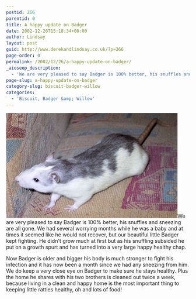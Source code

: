 ```yaml
---
postid: 266
parentid: 0
title: A happy update on Badger
date: 2002-12-26T15:18:34+00:00
author: Lindsay
layout: post
guid: http://www.derekandlindsay.co.uk/?p=266
page-order: 0
permalink: /2002/12/26/a-happy-update-on-badger/
_aioseop_description:
  - 'We are very pleased to say Badger is 100% better, his snuffles and sneezing are all gone.  We had several worrying months while he was a baby and at times it seemed like he would not recover, but our beautiful little Badger kept fighting.'
page-slug: a-happy-update-on-badger
category-slug: biscuit-badger-willow
categories:
  - 'Biscuit, Badger &amp; Willow'
---
```

<img class="alignright size-full wp-image-6987" title="Our beautiful husky rat, Badger" src="/wp-content/uploads/2002/12/post_5853_IMG.jpg" alt="Our beautiful husky rat, Badger" width="470" height="287" />We are very pleased to say Badger is 100% better, his snuffles and sneezing are all gone. We had several worrying months while he was a baby and at times it seemed like he would not recover, but our beautiful little Badger kept fighting. He didn't grow much at first but as his snuffling subsided he put on a growth spurt and has turned into a very large happy healthy chap.

Now Badger is older and bigger his body is much stronger to fight his infection and it has now been a month since we had any sneezing from him. We do keep a very close eye on Badger to make sure he stays healthy. Plus the home he shares with his two brothers is cleaned out twice a week, because living in a clean and happy home is the most important thing to keeping little ratties healthy, oh and lots of food!